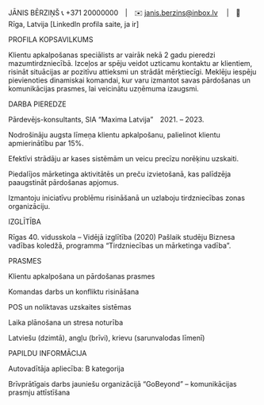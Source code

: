 JĀNIS BĒRZIŅŠ
📞 +371 20000000 | ✉️ janis.berzins@inbox.lv
 | 📍 Rīga, Latvija
[LinkedIn profila saite, ja ir]

PROFILA KOPSAVILKUMS

Klientu apkalpošanas speciālists ar vairāk nekā 2 gadu pieredzi mazumtirdzniecībā. Izceļos ar spēju veidot uzticamu kontaktu ar klientiem, risināt situācijas ar pozitīvu attieksmi un strādāt mērķtiecīgi. Meklēju iespēju pievienoties dinamiskai komandai, kur varu izmantot savas pārdošanas un komunikācijas prasmes, lai veicinātu uzņēmuma izaugsmi.

DARBA PIEREDZE

Pārdevējs-konsultants, SIA “Maxima Latvija” 2021. – 2023.

Nodrošināju augsta līmeņa klientu apkalpošanu, palielinot klientu apmierinātību par 15%.

Efektīvi strādāju ar kases sistēmām un veicu precīzu norēķinu uzskaiti.

Piedalījos mārketinga aktivitātēs un preču izvietošanā, kas palīdzēja paaugstināt pārdošanas apjomus.

Izmantoju iniciatīvu problēmu risināšanā un uzlaboju tirdzniecības zonas organizāciju.

IZGLĪTĪBA

Rīgas 40. vidusskola – Vidējā izglītība (2020)
Pašlaik studēju Biznesa vadības koledžā, programma “Tirdzniecības un mārketinga vadība”.

PRASMES

Klientu apkalpošana un pārdošanas prasmes

Komandas darbs un konfliktu risināšana

POS un noliktavas uzskaites sistēmas

Laika plānošana un stresa noturība

Latviešu (dzimtā), angļu (brīvi), krievu (sarunvalodas līmenī)

PAPILDU INFORMĀCIJA

Autovadītāja apliecība: B kategorija

Brīvprātīgais darbs jauniešu organizācijā “GoBeyond” – komunikācijas prasmju attīstīšana